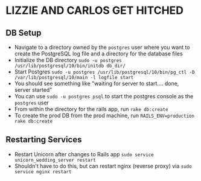 # LIZZIE AND CARLOS GET HITCHED

## DB Setup
* Navigate to a directory owned by the `postgres` user where you want to create the PostgreSQL log file and a directory for the database files
* Initialize the DB directory `sudo -u postgres /usr/lib/postgresql/10/bin/initdb db_dir/`
* Start Postgres `sudo -u postgres /usr/lib/postgresql/10/bin/pg_ctl -D /var/lib/postgresql/10/main -l logfile start`
* You should see something like "waiting for server to start.... done, server started"
* You can use `sudo -u postgres psql` to start the postgres console as the `postgres` user
* From within the directory for the rails app, run `rake db:create`
* To create the prod DB from the prod machine, run `RAILS_ENV=production rake db:create`

## Restarting Services
* Restart Unicorn after changes to Rails app `sudo service unicorn_wedding_server restart`
* Shouldn't have to do this, but can restart nginx (reverse proxy) via `sudo service nginx restart`
